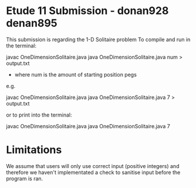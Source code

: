 # Etude 11 Submission - donan928 denan895
This submission is regarding the 1-D Solitaire problem
To compile and run in the terminal:

javac OneDimensionSolitaire.java
java OneDimensionSolitaire.java num > output.txt
- where num is the amount of starting position pegs

e.g.

javac OneDimensionSolitaire.java
java OneDimensionSolitaire.java 7 > output.txt

or to print into the terminal:

javac OneDimensionSolitaire.java
java OneDimensionSolitaire.java 7

# Limitations 
We assume that users will only use correct input (positive integers) and therefore we haven't implementated a check to sanitise input before the program is ran.




